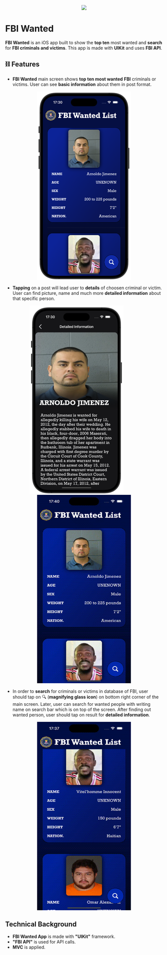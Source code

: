 <p align="center">
<img src="https://github.com/samil145/FBI-Wanted/blob/main/Images/FBI%20Wanted%20App.png?raw=true" height="500" />
</p>

# FBI Wanted

**FBI Wanted** is an iOS app built to show the **top ten** most wanted and **search** for **FBI criminals and victims**. This app is made with **UIKit** and uses **FBI API**.

## ⛓ Features
- **FBI Wanted** main screen shows **top ten most wanted** **FBI** criminals or victims. User can see **basic information** about them in post format.

<p align="center">
<img src= "https://github.com/samil145/FBI-Wanted/blob/main/Images/Main_screen.png?raw=true" height="600" >
</p>

- **Tapping** on a post will lead user to **details** of choosen criminal or victim. User can find picture, name and much more **detailed information** about that specific person.

<p align="center">
<img src= "https://github.com/samil145/FBI-Wanted/blob/main/Images/Detail_screen.png?raw=true" height="600" >
&nbsp; &nbsp; &nbsp; &nbsp; &nbsp; &nbsp;
<img src= "https://github.com/samil145/FBI-Wanted/blob/main/Images/MainToDetail_record.gif?raw=true" height="600" width="300">
</p>

- In order to **search** for criminals or victims in database of FBI, user should tap on  🔍 (**magnifying glass icon**) on bottom right corner of the main screen. Later, user can search for wanted people with writing name on search bar which is on top of the screen. After finding out wanted person, user should tap on result for **detailed information**.

<p align="center">
<img src= "https://github.com/samil145/FBI-Wanted/blob/main/Images/Search_record.gif?raw=true" height="600" width="300" >
</p>

## Technical Background
- **FBI Wanted App** is made with **"UIKit"** framework.
- **"FBI API"** is used for API calls.
- **MVC** is applied.
